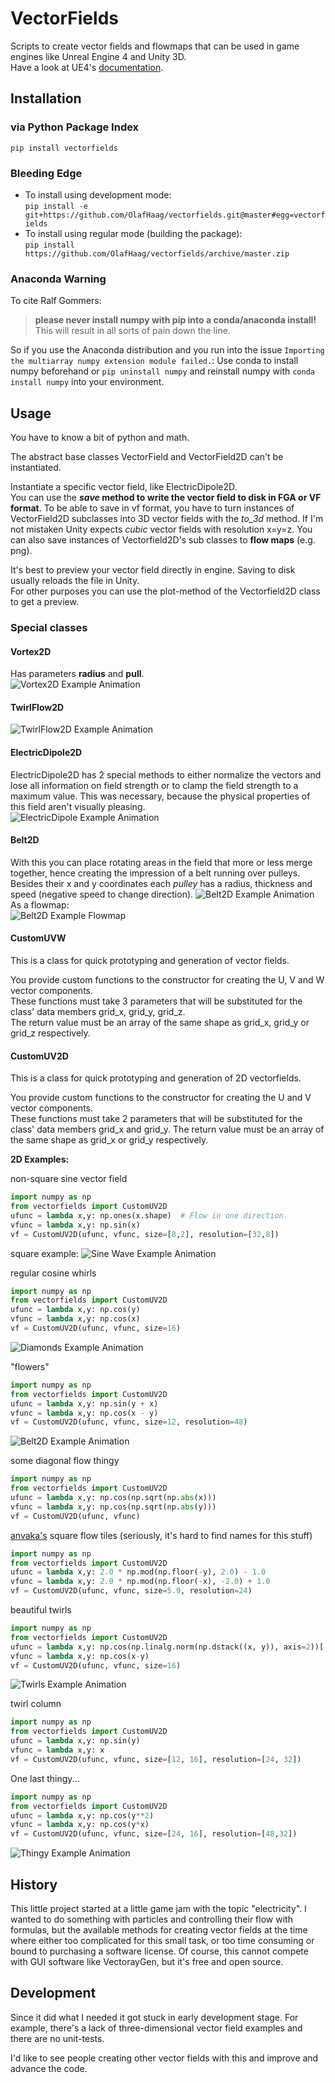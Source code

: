 # VectorFields
Scripts to create vector fields and flowmaps that can be used in game engines like Unreal Engine 4 and Unity 3D.  
Have a look at UE4's [documentation](https://docs.unrealengine.com/en-us/Engine/Rendering/ParticleSystems/VectorFields).

## Installation
### via Python Package Index
`pip install vectorfields`
### Bleeding Edge
* To install using development mode:  
`pip install -e git+https://github.com/OlafHaag/vectorfields.git@master#egg=vectorfields`
* To install using regular mode (building the package):  
`pip install https://github.com/OlafHaag/vectorfields/archive/master.zip`

### Anaconda Warning
To cite Ralf Gommers:
> **please never install numpy with pip into a conda/anaconda install!**
> This will result in all sorts of pain down the line.  

So if you use the Anaconda distribution and you run into the issue `Importing the multiarray numpy extension module failed.`:
 Use conda to install numpy beforehand or `pip uninstall numpy` and reinstall numpy with `conda install numpy` into your environment.

## Usage
You have to know a bit of python and math.

The abstract base classes VectorField and VectorField2D can't be instantiated.

Instantiate a specific vector field, like ElectricDipole2D.  
You can use the __*save* method to write the vector field to disk in FGA or VF format__. To be able to save in vf format, you have to turn instances of VectorField2D subclasses into 3D vector fields with the *to_3d* method. If I'm not mistaken Unity expects *cubic* vector fields with resolution x=y=z.
You can also save instances of Vectorfield2D's sub classes to __flow maps__ (e.g. png).

It's best to preview your vector field directly in engine. Saving to disk usually reloads the file in Unity.  
For other purposes you can use the plot-method of the Vectorfield2D class to get a preview.

### Special classes
#### Vortex2D
Has parameters __radius__ and __pull__.  
![Vortex2D Example Animation](https://github.com/OlafHaag/VectorFields/raw/master/docs/img/vortex.gif "Vortex2D example")

#### TwirlFlow2D
![TwirlFlow2D Example Animation](https://github.com/OlafHaag/VectorFields/raw/master/docs/img/twirlflow.gif "TwirlFlow2D example")

#### ElectricDipole2D
ElectricDipole2D has 2 special methods to either normalize the vectors and lose all information on field strength or to clamp the field strength to a maximum value. This was necessary, because the physical properties of this field aren't visually pleasing.  
![ElectricDipole Example Animation](https://github.com/OlafHaag/VectorFields/raw/master/docs/img/dipole.gif "Electric Dipole example with clamped field strength")

#### Belt2D
With this you can place rotating areas in the field that more or less merge together, hence creating the impression of a belt running over pulleys.   
Besides their x and y coordinates each *pulley* has a radius, thickness and speed (negative speed to change direction).
![Belt2D Example Animation](https://github.com/OlafHaag/VectorFields/raw/master/docs/img/belts.gif "Belt2D example")  
As a flowmap:  
![Belt2D Example Flowmap](https://github.com/OlafHaag/VectorFields/raw/master/docs/img/BeltFlow.png "Belt2D FlowMap")

#### CustomUVW
This is a class for quick prototyping and generation of vector fields.

You provide custom functions to the constructor for creating the U, V and W vector components.  
These functions must take 3 parameters that will be substituted for the class' data members grid_x, grid_y, grid_z.  
The return value must be an array of the same shape as grid_x, grid_y or grid_z respectively.

#### CustomUV2D
This is a class for quick prototyping and generation of 2D vectorfields.

You provide custom functions to the constructor for creating the U and V vector components.  
These functions must take 2 parameters that will be substituted for the class' data members grid_x and grid_y.
The return value must be an array of the same shape as grid_x or grid_y respectively.

__2D Examples:__

non-square sine vector field
```python
import numpy as np
from vectorfields import CustomUV2D
ufunc = lambda x,y: np.ones(x.shape)  # Flow in one direction.
vfunc = lambda x,y: np.sin(x)
vf = CustomUV2D(ufunc, vfunc, size=[8,2], resolution=[32,8])
```
square example:
![Sine Wave Example Animation](https://github.com/OlafHaag/VectorFields/raw/master/docs/img/sine.gif "Sine wave example")

regular cosine whirls
```python
import numpy as np
from vectorfields import CustomUV2D
ufunc = lambda x,y: np.cos(y)
vfunc = lambda x,y: np.cos(x)
vf = CustomUV2D(ufunc, vfunc, size=16)
```
![Diamonds Example Animation](https://github.com/OlafHaag/VectorFields/raw/master/docs/img/diamonds.gif "diamonds example")

"flowers"
```python
import numpy as np
from vectorfields import CustomUV2D
ufunc = lambda x,y: np.sin(y + x)
vfunc = lambda x,y: np.cos(x - y)
vf = CustomUV2D(ufunc, vfunc, size=12, resolution=48)
```
![Belt2D Example Animation](https://github.com/OlafHaag/VectorFields/raw/master/docs/img/flowers.gif "\"flowers\" example")

some diagonal flow thingy
```python
import numpy as np
from vectorfields import CustomUV2D
ufunc = lambda x,y: np.cos(np.sqrt(np.abs(x)))  
vfunc = lambda x,y: np.cos(np.sqrt(np.abs(y)))  
vf = CustomUV2D(ufunc, vfunc)
```  
[anvaka's](https://github.com/anvaka/fieldplay) square flow tiles (seriously, it's hard to find names for this stuff)
```python
import numpy as np
from vectorfields import CustomUV2D  
ufunc = lambda x,y: 2.0 * np.mod(np.floor(-y), 2.0) - 1.0
vfunc = lambda x,y: 2.0 * np.mod(np.floor(-x), -2.0) + 1.0
vf = CustomUV2D(ufunc, vfunc, size=5.9, resolution=24)
```

beautiful twirls
```python
import numpy as np
from vectorfields import CustomUV2D
ufunc = lambda x,y: np.cos(np.linalg.norm(np.dstack((x, y)), axis=2))[:,:,np.newaxis]
vfunc = lambda x,y: np.cos(x-y)
vf = CustomUV2D(ufunc, vfunc, size=16)
```
![Twirls Example Animation](https://github.com/OlafHaag/VectorFields/raw/master/docs/img/twirls.gif "\"beautiful twirls\" example")

twirl column
```python
import numpy as np
from vectorfields import CustomUV2D
ufunc = lambda x,y: np.sin(y)
vfunc = lambda x,y: x
vf = CustomUV2D(ufunc, vfunc, size=[12, 16], resolution=[24, 32])
```
One last thingy...
```python
import numpy as np
from vectorfields import CustomUV2D
ufunc = lambda x,y: np.cos(y**2)
vfunc = lambda x,y: np.cos(y*x)
vf = CustomUV2D(ufunc, vfunc, size=[24, 16], resolution=[48,32])
```
![Thingy Example Animation](https://github.com/OlafHaag/VectorFields/raw/master/docs/img/thingy.gif "\"thingy\" example")

## History
This little project started at a little game jam with the topic "electricity". I wanted to do something with particles and controlling their flow with formulas, but the available methods for creating vector fields at the time where either too complicated for this small task, or too time consuming or bound to purchasing a software license. Of course, this cannot compete with GUI software like VectorayGen, but it's free and open source.

## Development
Since it did what I needed it got stuck in early development stage. For example, there's a lack of three-dimensional vector field examples and there are no unit-tests.

I'd like to see people creating other vector fields with this and improve and advance the code.
